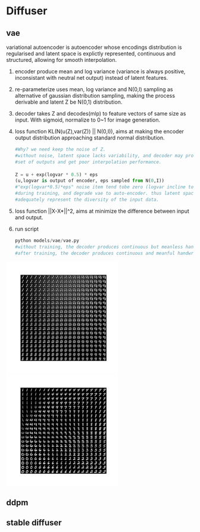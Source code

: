
# Diffuser
## vae
variational autoencoder is autoencoder whose encodings distribution is regularised and latent 
space is explictly represented, continuous and structured, allowing for smooth interpolation. 
1) encoder produce mean and log variance (variance is always positive, inconsistant with 
   neutral net output) instead of latent features.
2) re-parameterize uses mean, log variance and N(0,I) sampling as alternative of gaussian 
   distribution sampling, making the process derivable and latent Z be N(0,1) distribution.
3) decoder takes Z and decodes(mlp) to feature vectors of same size as input. With sigmoid,
   normalize to 0~1 for image generation.
4) loss function KL(N(u(Z),var(Z)) || N(0,I)), aims at making the encoder output distribution 
   approaching standard normal distribution.
	```python
	#Why? we need keep the noise of Z. 
	#without noise, latent space lacks variability, and decoder may produce only a limited 
   	#set of outputs and get poor interpolation performance. 
   	
	Z = u + exp(logvar * 0.5) * eps 
	(u,logvar is output of encoder, eps sampled from N(0,I)) 
   	#"exp(logvar*0.5)*eps" noise item tend tobe zero (logvar incline to negative infinity) 
   	#during training, and degrade vae to auto-encoder. thus latent space representations can't 
   	#adequately represent the diversity of the input data.
	```
6) loss function ||X-X*||^2, aims at minimize the difference between input and output.

7) run script
	```python
	python models/vae/vae.py
   	#without training, the decoder produces continuous but meanless handwrite figures.
   	#after training, the decoder produces continuous and meanful handwrite figures.
 	```
<img src="../assets/vae_chaos.png" width="300" />
<img src="../assets/vae_trained.png" width="300" /> 


## ddpm

## stable diffuser
